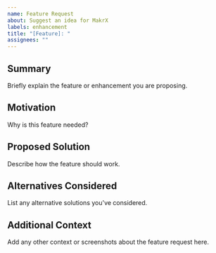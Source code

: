 ```yaml
---
name: Feature Request
about: Suggest an idea for MakrX
labels: enhancement
title: "[Feature]: "
assignees: ""
---
```


## Summary
Briefly explain the feature or enhancement you are proposing.

## Motivation
Why is this feature needed?

## Proposed Solution
Describe how the feature should work.

## Alternatives Considered
List any alternative solutions you've considered.

## Additional Context
Add any other context or screenshots about the feature request here.
